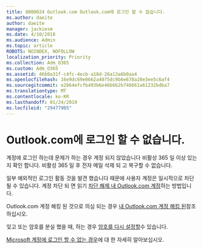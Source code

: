```yaml
---
title: 8000024 Outlook.com Outlook.com에 로그인 할 수 없습니다.
ms.author: daeite
author: daeite
manager: jackiesm
ms.date: 4/10/2018
ms.audience: Admin
ms.topic: article
ROBOTS: NOINDEX, NOFOLLOW
localization_priority: Priority
ms.collection: Adm_O365
ms.custom: Adm_O365
ms.assetid: 46b0a31f-c4fc-4ecb-a18d-26a13a6b0aa4
ms.openlocfilehash: 16e9dc69e0662a4075dc9b6e678a28e3ee5c6af4
ms.sourcegitcommit: e2864efcfb493b6e46b662b746661a61232bdba7
ms.translationtype: MT
ms.contentlocale: ko-KR
ms.lasthandoff: 01/24/2019
ms.locfileid: "29477905"
---
```

# <a name="cant-sign-in-to-outlookcom"></a>Outlook.com에 로그인 할 수 없습니다.

계정에 로그인 하는데 문제가 하는 경우 계정 되지 않았습니다 비활성 365 일 이상 있는지 확인 합니다. 비활성 365 일 후 전자 메일 삭제 되 고 복구할 수 없습니다.
  
일부 예외적인 로그인 활동 것을 발견 했습니다 때문에 사용자 계정은 일시적으로 차단 될 수 있습니다. 계정 차단 되 면 읽기 [차단 해제 내 Outlook.com 계정](https://support.office.com/article/f4ad2701-d166-4d8b-8a6a-9af2a1f8a4c4)하는 방법입니다.
  
Outlook.com 계정 해킹 된 것으로 의심 되는 경우 [내 Outlook.com 계정 해킹 된](https://support.office.com/article/35993ac5-ac2f-494e-aacb-5232dda453d8)참조 하십시오.
  
잊고 또는 암호를 분실 했을 때, 하는 경우 [암호를 다시 설정할](https://go.microsoft.com/fwlink/p/?LinkID=242804)수 있습니다.
  
[Microsoft 계정에 로그인 할 수 없는 경우](https://go.microsoft.com/fwlink/p/?linkid=837479)에 대 한 자세히 알아보십시오.
  

